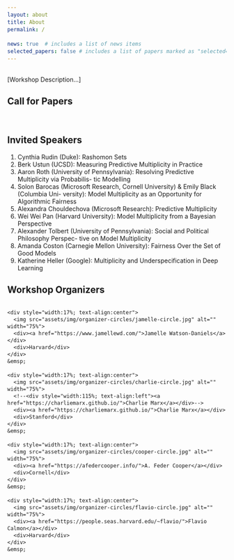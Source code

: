 ```yaml
---
layout: about
title: About
permalink: /

news: true  # includes a list of news items
selected_papers: false # includes a list of papers marked as "selected={true}"
---
```


<br/>
[Workshop Description...]


## Call for Papers
<br/>


## Invited Speakers

1. Cynthia Rudin (Duke): Rashomon Sets
2. Berk Ustun (UCSD): Measuring Predictive Multiplicity in Practice
3. Aaron Roth (University of Pennsylvania): Resolving Predictive Multiplicity via Probabilis-
tic Modelling
4. Solon Barocas (Microsoft Research, Cornell University) & Emily Black (Columbia Uni-
versity): Model Multiplicity as an Opportunity for Algorithmic Fairness
5. Alexandra Chouldechova (Microsoft Research): Predictive Multiplicity
6. Wei Wei Pan (Harvard University): Model Multiplicity from a Bayesian Perspective
7. Alexander Tolbert (University of Pennsylvania): Social and Political Philosophy Perspec-
tive on Model Multiplicity
8. Amanda Coston (Carnegie Mellon University): Fairness Over the Set of Good Models
9. Katherine Heller (Google): Multiplicity and Underspecification in Deep Learning

## Workshop Organizers

<div class="flex-container" style="display:flex;">

    <div style="width:17%; text-align:center">
      <img src="assets/img/organizer-circles/jamelle-circle.jpg" alt="" width="75%">
      <div><a href="https://www.jamellewd.com/">Jamelle Watson-Daniels</a></div>
      <div>Harvard</div>
    </div>
    &emsp;

    <div style="width:17%; text-align:center">
      <img src="assets/img/organizer-circles/charlie-circle.jpg" alt="" width="75%">
      <!--<div style="width:115%; text-align:left"><a href="https://charliemarx.github.io/">Charlie Marx</a></div>-->
      <div><a href="https://charliemarx.github.io/">Charlie Marx</a></div>
      <div>Stanford</div>
    </div>
    &emsp;

    <div style="width:17%; text-align:center">
      <img src="assets/img/organizer-circles/cooper-circle.jpg" alt="" width="75%">
      <div><a href="https://afedercooper.info/">A. Feder Cooper</a></div>
      <div>Cornell</div>
    </div>
    &emsp;
    
    <div style="width:17%; text-align:center">
      <img src="assets/img/organizer-circles/flavio-circle.jpg" alt="" width="75%">
      <div><a href="https://people.seas.harvard.edu/~flavio/">Flavio Calmon</a></div>
      <div>Harvard</div>
    </div>
    &emsp;
    
</div>

